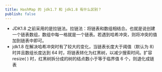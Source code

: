 ```yaml
---
title: HashMap 的 jdk1.7 和 jdk1.8 有什么区别？
publish: false
---
```


- JDK1.8 之前采用的是拉链法。拉链法：将链表和数组相结合。也就是说创建一个链表数组，数组中每一格就是一个链表。若遇到哈希冲突，则将冲突的值加到链表中即可。
- jdk1.8 在解决哈希冲突时有了较大的变化，当链表长度大于阈值（默认为 8） 时并且数组长度达到 64 时，将链表转化为红黑树，以减少搜索时间。扩容 resize( ) 时，红黑树拆分成的树的结点数小于等于临界值 6 个，则退化成链表
